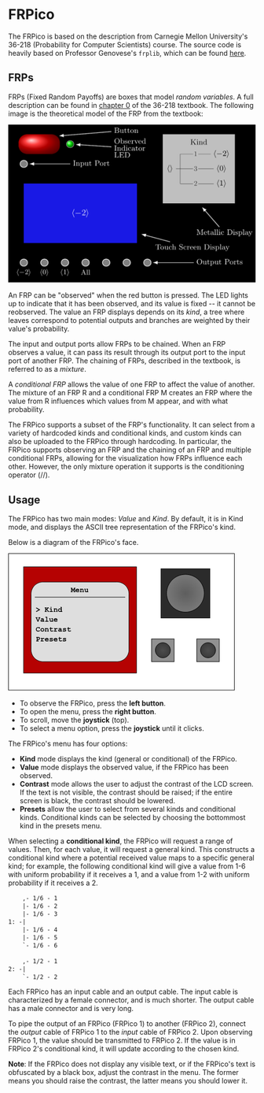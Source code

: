 # FRPico
The FRPico is based on the description from Carnegie Mellon University's 36-218 (Probability for Computer Scientists) course. The source code is heavily based on Professor Genovese's `frplib`, which can be found [here](https://github.com/genovese/frplib).

## FRPs
FRPs (Fixed Random Payoffs) are boxes that model _random variables_. A full description can be found in [chapter 0](https://github.com/genovese/frplib/blob/main/docs/chapter0-draft.pdf) of the 36-218 textbook. The following image is the theoretical model of the FRP from the textbook:

![A black box representing a random variable. In the top-left corner is a large red button and a small green LED. Below it is an input port and a large blue touch-screen display, which shows the value -2.  On the right is a metallic display showing the kind of the box. The bottom of the box has several output ports, labeled with the potential outputs of the FRP.](images/frp.png "FRP")

An FRP can be "observed" when the red button is pressed. The LED lights up to indicate that it has been observed, and its value is fixed -- it cannot be reobserved. The value an FRP displays depends on its _kind_, a tree where leaves correspond to potential outputs and branches are weighted by their value's probability.

The input and output ports allow FRPs to be chained. When an FRP observes a value, it can pass its result through its output port to the input port of another FRP. The chaining of FRPs, described in the textbook, is referred to as a _mixture_.

A _conditional FRP_ allows the value of one FRP to affect the value of another. The mixture of an FRP R and a conditional FRP M creates an FRP where the value from R influences which values from M appear, and with what probability.

The FRPico supports a subset of the FRP's functionality. It can select from a variety of hardcoded kinds and conditional kinds, and custom kinds can also be uploaded to the FRPico through hardcoding. In particular, the FRPico supports observing an FRP and the chaining of an FRP and multiple conditional FRPs, allowing for the visualization how FRPs influence each other. However, the only mixture operation it supports is the conditioning operator (//).

## Usage
The FRPico has two main modes: _Value_ and _Kind_. By default, it is in Kind mode, and displays the ASCII tree representation of the FRPico's kind.

Below is a diagram of the FRPico's face. 

![A white box with an LCD screen on the left side, displaying a menu of various options. On the right is a joystick and two buttons.](images/frpico.png "FRPico")

- To observe the FRPico, press the **left button**.
- To open the menu, press the **right button**.
- To scroll, move the **joystick** (top).
- To select a menu option, press the **joystick** until it clicks.

The FRPico's menu has four options:
- **Kind** mode displays the kind (general or conditional) of the FRPico.
- **Value** mode displays the observed value, if the FRPico has been observed.
- **Contrast** mode allows the user to adjust the contrast of the LCD screen. If the text is not visible, the contrast should be raised; if the entire screen is black, the contrast should be lowered.
- **Presets** allow the user to select from several kinds and conditional kinds. Conditional kinds can be selected by choosing the bottommost kind in the presets menu.

When selecting a **conditional kind**, the FRPico will request a range of values. Then, for each value, it will request a general kind. This constructs a conditional kind where a potential received value maps to a specific general kind; for example, the following conditional kind will give a value from 1-6 with uniform probability if it receives a 1, and a value from 1-2 with uniform probability if it receives a 2.

```
    ,- 1/6 - 1 
    |- 1/6 - 2 
    |- 1/6 - 3 
1: -|          
    |- 1/6 - 4 
    |- 1/6 - 5 
    `- 1/6 - 6 
               
    ,- 1/2 - 1 
2: -|          
    `- 1/2 - 2   
```

Each FRPico has an input cable and an output cable. The input cable is characterized by a female connector, and is much shorter. The output cable has a male connector and is very long.

To pipe the output of an FRPico (FRPico 1) to another (FRPico 2), connect the _output_ cable of FRPico 1 to the _input_ cable of FRPico 2. Upon observing FRPico 1, the value should be transmitted to FRPico 2. If the value is in FRPico 2's conditional kind, it will update according to the chosen kind.

**Note**: If the FRPico does not display any visible text, or if the FRPico's text is obfuscated by a black box, adjust the contrast in the menu. The former means you should raise the contrast, the latter means you should lower it.